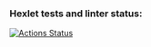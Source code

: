 ### Hexlet tests and linter status:
[![Actions Status](https://github.com/tishunator/layout-designer-project-59/actions/workflows/hexlet-check.yml/badge.svg)](https://github.com/tishunator/layout-designer-project-59/actions)